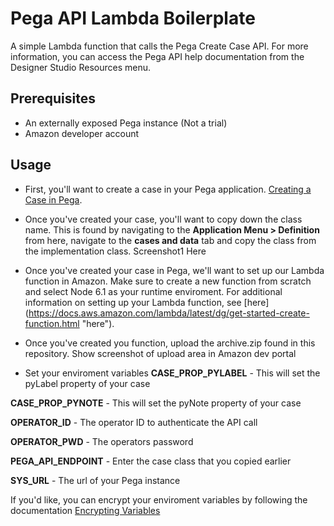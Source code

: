 # Pega API Lambda Boilerplate

A simple Lambda function that calls the Pega Create Case API. For more information, you can access the Pega API help documentation from the Designer Studio Resources menu.

## Prerequisites
- An externally exposed Pega instance (Not a trial)
- Amazon developer account

## Usage
- First, you'll want to create a case in your Pega application. [Creating a Case in Pega](https://pdn.pega.com/creating-case "Creating a Case in Pega").
- Once you've created your case, you'll want to copy down the class name. This is found by navigating to the **Application Menu > Definition** from here, navigate to the **cases and data** tab and copy the class from the implementation class.
Screenshot1 Here

- Once you've created your case in Pega, we'll want to set up our Lambda function in Amazon. Make sure to create a new function from scratch and select Node 6.1 as your runtime enviroment. For additional information on setting up your Lambda function, see [here] (https://docs.aws.amazon.com/lambda/latest/dg/get-started-create-function.html "here").

- Once you've created you function, upload the archive.zip found in this repository. 
Show screenshot of upload area in Amazon dev portal

- Set your enviroment variables 
**CASE_PROP_PYLABEL** - This will set the pyLabel property of your case

**CASE_PROP_PYNOTE** - This will set the pyNote property of your case

**OPERATOR_ID** - The operator ID to authenticate the API call

**OPERATOR_PWD** - The operators password

**PEGA_API_ENDPOINT** - Enter the case class that you copied earlier

**SYS_URL** - The url of your Pega instance

If you'd like, you can encrypt your enviroment variables by following the documentation
[Encrypting Variables](https://docs.aws.amazon.com/lambda/latest/dg/env_variables.html#env_encrypt "Encrypting Variables")



